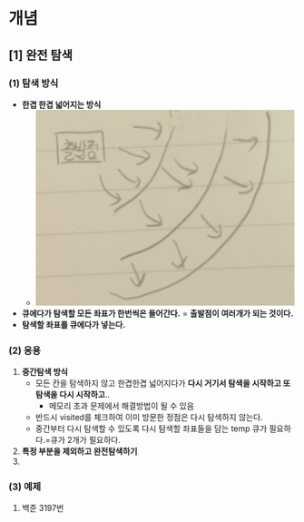 # 개념

## \[1] 완전 탐색

### (1) 탐색 방식

* **한겹 한겹 넓어지는 방식**
  * ![](<../../.gitbook/assets/image (15).png>)
* **큐에다가 탐색할 모든 좌표가 한번씩은 들어간다.** = **출발점이 여러개가 되는 것이다.**
* **탐색할 좌표를 큐에다가 넣는다.**

### (2) 응용

1. **중간탐색 방식**
   * 모든 칸을 탐색하지 않고 한겹한겹 넓어지다가 **다시 거기서 탐색을 시작하고 또 탐색을 다시 시작하고**..
     * 메모리 초과 문제에서 해결방법이 될 수 있음
   * 반드시 visited를 체크하여 이미 방문한 정점은 다시 탐색하지 않는다.
   * 중간부터 다시 탐색할 수 있도록 다시 탐색할 좌표들을 담는 temp 큐가 필요하다.=큐가 2개가 필요하다.
2. **특정 부분을 제외하고 완전탐색하기**
3.

### (3) 예제

1. 백준 3197번
